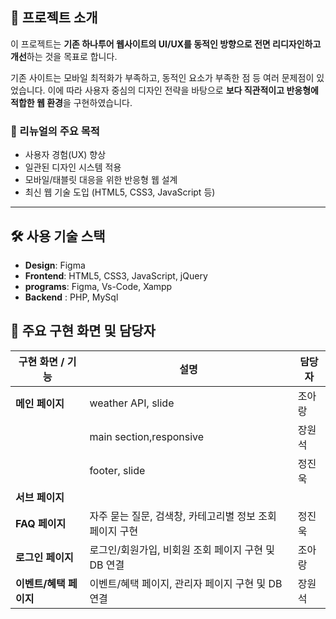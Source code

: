 ## 📌 프로젝트 소개

이 프로젝트는 **기존 하나투어 웹사이트의 UI/UX를 동적인 방향으로 전면 리디자인하고 개선**하는 것을 목표로 합니다.

기존 사이트는 모바일 최적화가 부족하고, 동적인 요소가 부족한 점 등 여러 문제점이 있었습니다. 
이에 따라 사용자 중심의 디자인 전략을 바탕으로 **보다 직관적이고 반응형에 적합한 웹 환경**을 구현하였습니다.

### 🎯 리뉴얼의 주요 목적

- 사용자 경험(UX) 향상
- 일관된 디자인 시스템 적용
- 모바일/태블릿 대응을 위한 반응형 웹 설계
- 최신 웹 기술 도입 (HTML5, CSS3, JavaScript 등)

---

## 🛠 사용 기술 스택

- **Design**: Figma
- **Frontend**: HTML5, CSS3, JavaScript, jQuery
- **programs**: Figma, Vs-Code, Xampp
- **Backend** : PHP, MySql


## 👥 주요 구현 화면 및 담당자

| 구현 화면 / 기능 | 설명 | 담당자 |
|------------------|------|--------|
| **메인 페이지** | weather API, slide | 조아랑
|  | main section,responsive | 장원석
|  | footer, slide | 정진욱
| **서브 페이지** |  | 
| **FAQ 페이지** | 자주 묻는 질문, 검색창, 카테고리별 정보 조회 페이지 구현 | 정진욱
| **로그인 페이지** | 로그인/회원가입, 비회원 조회 페이지 구현 및 DB 연결 | 조아랑
| **이벤트/혜택 페이지** | 이벤트/혜택 페이지, 관리자 페이지 구현 및 DB 연결 | 장원석
